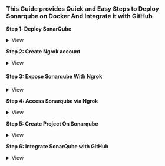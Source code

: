 ###  This Guide provides Quick and Easy Steps to Deploy Sonarqube on Docker And Integrate it with GitHub

**Step 1: Deploy SonarQube**
<details><summary>View</summary>
<p>
- Deploy SonarQube with the following command;

```bash
docker run -d \
    -p 9000:9000 \
    -v sonarqube_extensions:/opt/sonarqube/extensions \
    --name sonaqube-server \
     sonarqube:community
```

- You can read on [SonarQube](https://docs.sonarqube.org/9.6/setup-and-upgrade/install-the-server) documentation for other deployment alternatives.

</p>
</details>


**Step 2: Create Ngrok account**
<details><summary>View</summary>
<p>

- `Ngrok` is a simplified API-first ingress-as-a-service that adds connectivity, security, and observability to your apps in one line. You can sign-up [here](https://ngrok.com/).

- You can create an `Ngrok` account with already existed `GitHub` account. 

</p>
</details>

#### **Step 3: Expose Sonarqube With Ngrok**
<details><summary>View</summary>
<p>

`Ngrok` exposes your application (running locslly) with a unique `url` that overides use of `localhost:port#`. For example SonarQube deployed above is running locally and be accessed via `localhost:9000`. This `localhost:9000` may not resolve to sonarqube server/application from GitHub which nay cause the pipeline to fail. `Ngrok` creates a `hostname/domain name` that maps to `localhost:9000`. The domain name can be used to access SonarQube without any problem

- Once `Ngrok` account is created, navigate to Dashboard.
![Ngrok dashboard](./images/ngrok-dasboard.png)
- Click on the  drop-down botton infront of `Getting Started` then `Your AuthToken`.
- Copy your `Authtoken`.
- Deploy `Ngrok` that to expose sonarqube with this command;

```bash
docker run -d -p 4040:4040 --name ngrok  -e NGROK_AUTHTOKEN=<You Authtoken here> ngrok/ngrok:latest http host.docker.internal:9000
```

**NB**

> `SonarQube` instance deployed earlier on is exposed externally on port `9000`. `Ngrok` will route internal http traffic to port `9000`

- You can find details of `Ngrok` configuration [here](https://ngrok.com/docs/using-ngrok-with/docker/).

</p>
</details>

**Step 4: Access Sonarqube via Ngrok**
<details><summary>View</summary>
<p>

- On your favorite browser lunch `localhost:4040`. you should see something like this.
![Ngrok Landing](./images/ngrok-landing.png)
- Once open, click on `visit site` and this will redirect traffic to `sonarqube` server on `localhost:9000` with `url` similar to `https://a0d2-129-0-103-88.ngrok-free.app`.
![Sonarqube server](./images/visit.png)

</p>
</details>

**Step 5: Create Project On Sonarqube**
<details><summary>View</summary>
<p>

- login to `SonarQube` server on the browser. 
- Click on `Project` and then `Create Project`
![Sonar project](./images/create-sonar-project.png)
- Select `<> Manual Creation`
- Enter Project name and Click on `Set Up`
![Set project](./images/sonar-proj-setup.png)
- Click on `Locally`
![local Set up](./images/manual-set-up.png)
- Set an expiration date for your token. 
 > You can equally click on `Use existing token` if you have created and configured one
- Click `Generate` once set.
![generate token](./images/generate-token.png)
- You should see something like this
![token](./images/sonar-token.png)
- Click on `Continue`
![Analyzer](./images/analyze.png)

- Click on `Others` and select `Linux` as your `OS`.

> This portion of configuration depends on what you want to check or scan on your code. 

You should have something like this
```bash
sonar-scanner \
  -Dsonar.projectKey=demo \
  -Dsonar.sources=. \
  -Dsonar.host.url=https://a0d2-129-0-103-88.ngrok-free.app \
  -Dsonar.token=sqp_bf7615fb32779cab2159c4cda1c09b6cce0e8015
```
</p>
</details>

**Step 6: Integrate SonarQube with GitHub**
<details><summary>View</summary>
<p>

 - On your project/project select **Settings > Secrets and Variables > Actions**
 ![GitHuB](./images/github-inte.png)
 - Click on **New repository and secret** 
 - Set `SONARQUBE_HOST=https://a0d2-129-0-103-88.ngrok-free.app`
 - Set `SONARQUBE_TOKEN=token generated on step 5`
 - (Optional). Set `SONAR_PROJECT_KEY=demo`
 ![Sonar-cred](./images/sonar-cred.png)

 - Add this to your workflow and wait for job to run

 ```bash
 - name: SonarQube Scan
        uses: kitabisa/sonarqube-action@v1.2.0
        with:
          host: ${{ secrets.SONARQUBE_HOST }}
          login: ${{ secrets.SONARQUBE_TOKEN }}
          projectKey: ${{ secrets.SONAR_PROJECT_KEY }} 
```
</p>
</details>